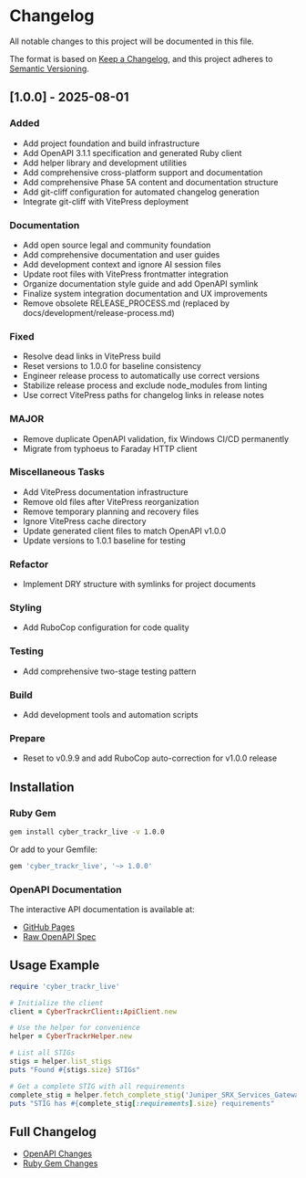 # Changelog

All notable changes to this project will be documented in this file.

The format is based on [Keep a Changelog](https://keepachangelog.com/en/1.0.0/),
and this project adheres to [Semantic Versioning](https://semver.org/spec/v2.0.0.html).

## [1.0.0] - 2025-08-01

### Added

- Add project foundation and build infrastructure
- Add OpenAPI 3.1.1 specification and generated Ruby client
- Add helper library and development utilities
- Add comprehensive cross-platform support and documentation
- Add comprehensive Phase 5A content and documentation structure
- Add git-cliff configuration for automated changelog generation
- Integrate git-cliff with VitePress deployment

### Documentation

- Add open source legal and community foundation
- Add comprehensive documentation and user guides
- Add development context and ignore AI session files
- Update root files with VitePress frontmatter integration
- Organize documentation style guide and add OpenAPI symlink
- Finalize system integration documentation and UX improvements
- Remove obsolete RELEASE_PROCESS.md (replaced by docs/development/release-process.md)

### Fixed

- Resolve dead links in VitePress build
- Reset versions to 1.0.0 for baseline consistency
- Engineer release process to automatically use correct versions
- Stabilize release process and exclude node_modules from linting
- Use correct VitePress paths for changelog links in release notes

### MAJOR

- Remove duplicate OpenAPI validation, fix Windows CI/CD permanently
- Migrate from typhoeus to Faraday HTTP client

### Miscellaneous Tasks

- Add VitePress documentation infrastructure
- Remove old files after VitePress reorganization
- Remove temporary planning and recovery files
- Ignore VitePress cache directory
- Update generated client files to match OpenAPI v1.0.0
- Update versions to 1.0.1 baseline for testing

### Refactor

- Implement DRY structure with symlinks for project documents

### Styling

- Add RuboCop configuration for code quality

### Testing

- Add comprehensive two-stage testing pattern

### Build

- Add development tools and automation scripts

### Prepare

- Reset to v0.9.9 and add RuboCop auto-correction for v1.0.0 release

<!-- generated by git-cliff -->

## Installation

### Ruby Gem

```bash
gem install cyber_trackr_live -v 1.0.0
```

Or add to your Gemfile:

```ruby
gem 'cyber_trackr_live', '~> 1.0.0'
```

### OpenAPI Documentation

The interactive API documentation is available at:
- [GitHub Pages](https://mitre.github.io/cyber-trackr-live/)
- [Raw OpenAPI Spec](https://raw.githubusercontent.com/mitre/cyber-trackr-live/v1.0.0/openapi/openapi.yaml)

## Usage Example

```ruby
require 'cyber_trackr_live'

# Initialize the client
client = CyberTrackrClient::ApiClient.new

# Use the helper for convenience
helper = CyberTrackrHelper.new

# List all STIGs
stigs = helper.list_stigs
puts "Found #{stigs.size} STIGs"

# Get a complete STIG with all requirements
complete_stig = helper.fetch_complete_stig('Juniper_SRX_Services_Gateway_ALG', '3', '3')
puts "STIG has #{complete_stig[:requirements].size} requirements"
```

## Full Changelog

- [OpenAPI Changes](../reference/changelog-openapi)
- [Ruby Gem Changes](../reference/changelog-ruby)
